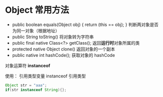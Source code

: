# Object 常用方法

- public boolean equals(Object obj) { return (this == obj); }       判断两对象是否为同一对象（根据地址）
- public String toString()                                                                    将对象转为字符串
- public final native Class<?> getClass();                                         返回**运行时**对象所属的类
- protected native Object clone()                                                     返回对象的一个副本
- public native int hashCode();                                                          获取对象的 hashCode



对象运算符 **instanceof**

使用： 引用类型变量 instanceof 引用类型

```java
Object str = "aaa";
if(str instanceof String){};
```

